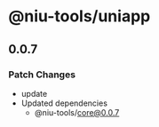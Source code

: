 # @niu-tools/uniapp

## 0.0.7

### Patch Changes

- update
- Updated dependencies
  - @niu-tools/core@0.0.7
